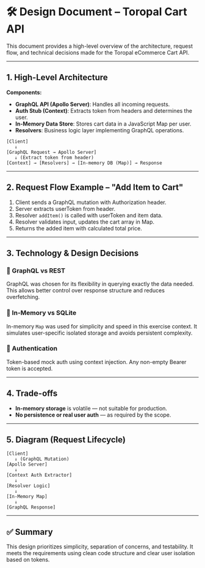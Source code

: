 # 🛠️ Design Document – Toropal Cart API

This document provides a high-level overview of the architecture, request flow, and technical decisions made for the Toropal eCommerce Cart API.

---

## 1. High-Level Architecture

**Components:**
- **GraphQL API (Apollo Server)**: Handles all incoming requests.
- **Auth Stub (Context)**: Extracts token from headers and determines the user.
- **In-Memory Data Store**: Stores cart data in a JavaScript Map per user.
- **Resolvers**: Business logic layer implementing GraphQL operations.

```
[Client]
   ↓
[GraphQL Request → Apollo Server]
   ↓ (Extract token from header)
[Context] → [Resolvers] → [In-memory DB (Map)] → Response
```

---

## 2. Request Flow Example – "Add Item to Cart"

1. Client sends a GraphQL mutation with Authorization header.
2. Server extracts userToken from header.
3. Resolver `addItem()` is called with userToken and item data.
4. Resolver validates input, updates the cart array in Map.
5. Returns the added item with calculated total price.

---

## 3. Technology & Design Decisions

### 🔹 GraphQL vs REST
GraphQL was chosen for its flexibility in querying exactly the data needed. This allows better control over response structure and reduces overfetching.

### 🔹 In-Memory vs SQLite
In-memory `Map` was used for simplicity and speed in this exercise context. It simulates user-specific isolated storage and avoids persistent complexity.

### 🔹 Authentication
Token-based mock auth using context injection. Any non-empty Bearer token is accepted.

---

## 4. Trade-offs
- **In-memory storage** is volatile — not suitable for production.
- **No persistence or real user auth** — as required by the scope.

---

## 5. Diagram (Request Lifecycle)

```
[Client]
   ↓ (GraphQL Mutation)
[Apollo Server]
   ↓
[Context Auth Extractor]
   ↓
[Resolver Logic]
   ↓
[In-Memory Map]
   ↓
[GraphQL Response]
```

---

## ✅ Summary
This design prioritizes simplicity, separation of concerns, and testability. It meets the requirements using clean code structure and clear user isolation based on tokens.
